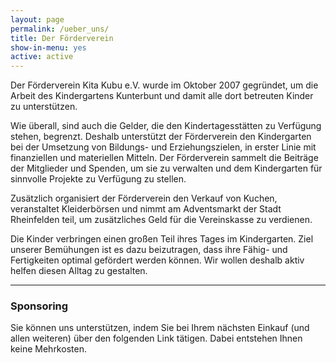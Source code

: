 ```yaml
---
layout: page
permalink: /ueber_uns/
title: Der Förderverein
show-in-menu: yes
active: active
---
```


Der Förderverein Kita Kubu e.V. wurde im Oktober 2007 gegründet, um die Arbeit des Kindergartens Kunterbunt
und damit alle dort betreuten Kinder zu unterstützen.

Wie überall, sind auch die Gelder, die den Kindertagesstätten zu Verfügung stehen, begrenzt. 
Deshalb unterstützt der Förderverein den Kindergarten bei der Umsetzung von Bildungs- und Erziehungszielen,
in erster Linie mit finanziellen und materiellen Mitteln.
Der Förderverein sammelt die Beiträge der Mitglieder und Spenden, um sie zu verwalten und dem Kindergarten
für sinnvolle Projekte zu Verfügung zu stellen.

Zusätzlich organisiert der Förderverein den Verkauf von Kuchen, veranstaltet Kleiderbörsen und nimmt am Adventsmarkt
der Stadt Rheinfelden teil, um zusätzliches Geld für die Vereinskasse zu verdienen.

Die Kinder verbringen einen großen Teil ihres Tages im Kindergarten. Ziel unserer Bemühungen ist es dazu beizutragen, dass ihre Fähig- und Fertigkeiten optimal gefördert werden können. Wir wollen deshalb aktiv helfen diesen Alltag zu gestalten.

---------------

### Sponsoring

Sie können uns unterstützen, indem Sie bei Ihrem nächsten Einkauf (und allen weiteren) über den folgenden Link tätigen. Dabei entstehen Ihnen keine Mehrkosten.

<div id="amznCharityBanner"><script type="text/javascript">(function() {var iFrame = document.createElement('iframe'); iFrame.style.display = 'none'; iFrame.style.border = "none"; iFrame.width = 310; iFrame.height = 256; iFrame.setAttribute && iFrame.setAttribute('scrolling', 'no'); iFrame.setAttribute('frameborder', '0'); setTimeout(function() {var contents = (iFrame.contentWindow) ? iFrame.contentWindow : (iFrame.contentDocument.document) ? iFrame.contentDocument.document : iFrame.contentDocument; contents.document.open(); contents.document.write(decodeURIComponent("%3Cdiv%20id%3D%22amznCharityBannerInner%22%3E%3Ca%20href%3D%22https%3A%2F%2Fsmile.amazon.de%2Fch%2F11-007-19932%22%20target%3D%22_blank%22%3E%3Cdiv%20class%3D%22text%22%20height%3D%22%22%3E%3Cdiv%20class%3D%22support-wrapper%22%3E%3Cdiv%20class%3D%22support%22%20style%3D%22font-size%3A%2025px%3B%20line-height%3A%2028px%3B%20margin-top%3A%201px%3B%20margin-bottom%3A%200px%3B%22%3EUnterst%C3%BCtzen%20Sie%20%3Cspan%20id%3D%22charity-name%22%20style%3D%22display%3A%20inline-block%3B%22%3EFoerderverein%20Kita%20Kubu%20e.V.%2C%3C%2Fspan%3E%3C%2Fdiv%3E%3C%2Fdiv%3E%3Cdiv%20class%3D%22when-shop%22%3Eindem%20Sie%20auf%20%3Cb%3Esmile.amazon.de%3C%2Fb%3E%3C%2Fdiv%3E%3Cdiv%20class%3D%22donates%22%3E%20einkaufen.%3C%2Fdiv%3E%3C%2Fdiv%3E%3C%2Fa%3E%3C%2Fdiv%3E%3Cstyle%3E%23amznCharityBannerInner%7Bbackground-image%3Aurl(https%3A%2F%2Fm.media-amazon.com%2Fimages%2FG%2F03%2Fx-locale%2Fpaladin%2Fcharitycentral%2Fbanner-background-image._CB526390082_.png)%3Bwidth%3A300px%3Bheight%3A250px%3Bposition%3Arelative%7D%23amznCharityBannerInner%20a%7Bdisplay%3Ablock%3Bwidth%3A100%25%3Bheight%3A100%25%3Bposition%3Arelative%3Bcolor%3A%23000%3Btext-decoration%3Anone%7D.text%7Bposition%3Aabsolute%3Btop%3A20px%3Bleft%3A15px%3Bright%3A15px%3Bbottom%3A100px%7D.support-wrapper%7Boverflow%3Ahidden%3Bmax-height%3A86px%7D.support%7Bfont-family%3AArial%2Csans%3Bfont-weight%3A700%3Bline-height%3A28px%3Bfont-size%3A25px%3Bcolor%3A%23333%3Btext-align%3Acenter%3Bmargin%3A0%3Bpadding%3A0%3Bbackground%3A0%200%7D.when-shop%7Bfont-family%3AArial%2Csans%3Bfont-size%3A15px%3Bfont-weight%3A400%3Bline-height%3A15px%3Bcolor%3A%23333%3Btext-align%3Acenter%3Bmargin%3A0%3Bpadding%3A0%3Bbackground%3A0%200%7D.donates%7Bfont-family%3AArial%2Csans%3Bfont-size%3A15px%3Bfont-weight%3A400%3Bline-height%3A21px%3Bcolor%3A%23333%3Btext-align%3Acenter%3Bmargin%3A0%3Bpadding%3A0%3Bbackground%3A0%200%7D%3C%2Fstyle%3E")); contents.document.close(); iFrame.style.display = 'block';}); document.getElementById('amznCharityBanner').appendChild(iFrame); })(); </script></div>

